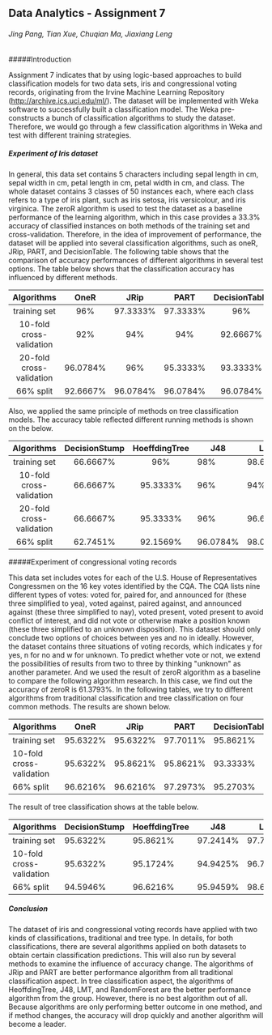 ## Data Analytics - Assignment 7
###### Jing Pang, Tian Xue, Chuqian Ma, Jiaxiang Leng

#####Introduction

Assignment 7 indicates that by using logic-based approaches to build classification models for two data sets, iris and congressional voting records, originating from the Irvine Machine Learning Repository (http://archive.ics.uci.edu/ml/). The dataset will be implemented with Weka software to successfully built a classification model. The Weka pre-constructs a bunch of classification algorithms to study the dataset. Therefore, we would go through a few classification algorithms in Weka and test with different training strategies. 

##### Experiment of Iris dataset

In general, this data set contains 5 characters including sepal length in cm, sepal width in cm, petal length in cm, petal width in cm, and class. The whole dataset contains 3 classes of 50 instances each, where each class refers to a type of iris plant, such as iris setosa, iris versicolour, and iris virginica.
The zeroR algorithm is used to test the dataset as a baseline performance of the learning algorithm, which in this case provides a 33.3% accuracy of classified instances on both methods of the training set and cross-validation.
Therefore, in the idea of improvement of performance, the dataset will be applied into several classification algorithms, such as oneR, JRip, PART, and DecisionTable. The following table shows that the comparison of accuracy performances of different algorithms in several test options. The table below shows that the classification accuracy has influenced by different methods. 

|        Algorithms        |   OneR   |   JRip   |   PART   | DecisionTable |
| :----------------------: | :------: | :------: | :------: | :-----------: |
|       training set       |   96%    | 97.3333% | 97.3333% |      96%      |
| 10-fold cross-validation |   92%    |   94%    |   94%    |   92.6667%    |
| 20-fold cross-validation | 96.0784% |   96%    | 95.3333% |   93.3333%    |
|        66% split         | 92.6667% | 96.0784% | 96.0784% |   96.0784%    |

Also, we applied the same principle of methods on tree classification models. The accuracy table reflected different running methods is shown on the below.

|        Algorithms        | DecisionStump | HoeffdingTree | J48      | LMT      | RandomForest | RandomTree | REPTree  |
| :----------------------: | :-----------: | :-----------: | -------- | -------- | ------------ | ---------- | -------- |
|       training set       |   66.6667%    |      96%      | 98%      | 98.6667% | 100%         | 100%       | 96%      |
| 10-fold cross-validation |   66.6667%    |   95.3333%    | 96%      | 94%      | 94.6667%     | 91.3333%   | 94%      |
| 20-fold cross-validation |   66.6667%    |   95.3333%    | 96%      | 96.6667% | 94.6667%     | 94%        | 95.3333% |
|        66% split         |   62.7451%    |   92.1569%    | 96.0784% | 98.0392% | 96.0784%     | 94.1176%   | 92.1596% |

#####Experiment of congressional voting records

This data set includes votes for each of the U.S. House of Representatives Congressmen on the 16 key votes identified by the CQA. The CQA lists nine different types of votes: voted for, paired for, and announced for (these three simplified to yea), voted against, paired against, and announced against (these three simplified to nay), voted present, voted present to avoid conflict of interest, and did not vote or otherwise make a position known (these three simplified to an unknown disposition). This dataset should only conclude two options of choices between yes and no in ideally. However, the dataset contains three situations of voting records, which indicates y for yes, n for no and w for unknown. To predict whether vote or not, we extend the possibilities of results from two to three by thinking "unknown" as another parameter. And we used the result of zeroR algorithm as a baseline to compare the following algorithm research. In this case, we find out the accuracy of zeroR is 61.3793%. In the following tables, we try to different algorithms from traditional classification and tree classification on four common methods. The results are shown below.

| Algorithms               | OneR     | JRip     | PART     | DecisionTable |
| ------------------------ | -------- | -------- | -------- | ------------- |
| training set             | 95.6322% | 95.6322% | 97.7011% | 95.8621%      |
| 10-fold cross-validation | 95.6322% | 95.8621% | 95.8621% | 93.3333%      |
| 66% split                | 96.6216% | 96.6216% | 97.2973% | 95.2703%      |

The result of tree classification shows at the table below. 

| Algorithms               | DecisionStump | HoeffdingTree | J48      | LMT      | RandomForest | RandomTree | REPTree  |
| ------------------------ | ------------- | ------------- | -------- | -------- | ------------ | ---------- | -------- |
| training set             | 95.6322%      | 95.8621%      | 97.2414% | 97.7011% | 100%         | 100%       | 96.7816% |
| 10-fold cross-validation | 95.6322%      | 95.1724%      | 94.9425% | 96.7816% | 95.6322%     | 93.5632%   | 94.7126% |
| 66% split                | 94.5946%      | 96.6216%      | 95.9459% | 98.6486% | 97.973%      | 95.9459%   | 96.6216% |

##### Conclusion

The dataset of iris and congressional voting records have applied with two kinds of classifications, traditional and tree type. In details, for both classifications, there are several algorithms applied on both datasets to obtain certain classification predictions. This will also run by several methods to examine the influence of accuracy change. The algorithms of JRip and PART are better performance algorithm from all traditional classification aspect. In tree classification aspect, the algorithms of HeoffdingTree, J48, LMT, and RandomForest are the better performance algorithm from the group. However, there is no best algorithm out of all. Because algorithms are only performing better outcome in one method, and if method changes, the accuracy will drop quickly and another algorithm will become a leader. 

